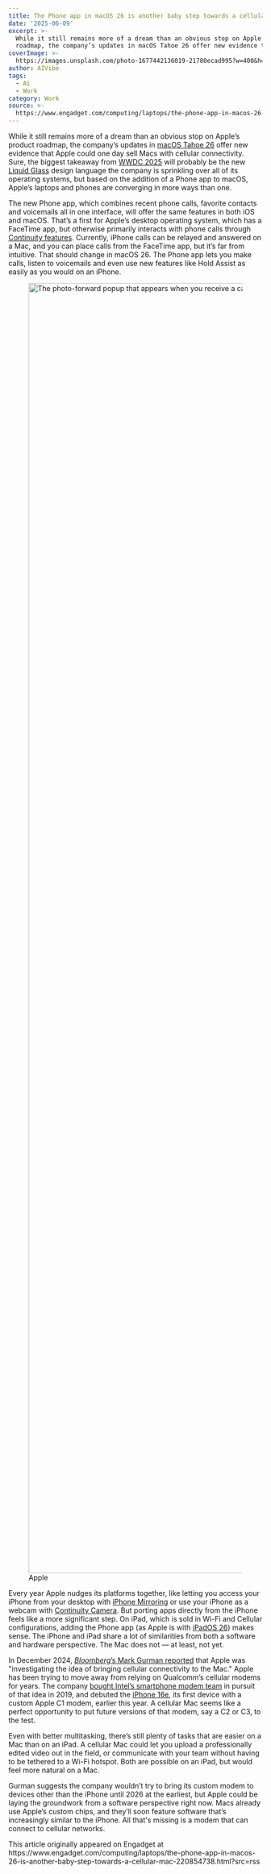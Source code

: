 ```yaml
---
title: The Phone app in macOS 26 is another baby step towards a cellular Mac
date: '2025-06-09'
excerpt: >-
  While it still remains more of a dream than an obvious stop on Apple’s product
  roadmap, the company’s updates in macOS Tahoe 26 offer new evidence tha...
coverImage: >-
  https://images.unsplash.com/photo-1677442136019-21780ecad995?w=400&h=200&fit=crop&auto=format
author: AIVibe
tags:
  - Ai
  - Work
category: Work
source: >-
  https://www.engadget.com/computing/laptops/the-phone-app-in-macos-26-is-another-baby-step-towards-a-cellular-mac-220854738.html?src=rss
---
```

<p>While it still remains more of a dream than an obvious stop on Apple’s product roadmap, the company’s updates in <a data-i13n="cpos:1;pos:1" href="https://www.engadget.com/computing/macos-tahoe-26-will-bring-apples-new-liquid-glass-ui-to-your-desktop-174149070.html">macOS Tahoe 26</a> offer new evidence that Apple could one day sell Macs with cellular connectivity. Sure, the biggest takeaway from <a data-i13n="cpos:2;pos:1" href="https://www.engadget.com/big-tech/wwdc-2025-everything-apple-announced-including-ios-26-liquid-glass-design-and-more-171718030.html">WWDC 2025</a> will probably be the new <a data-i13n="cpos:3;pos:1" href="https://www.engadget.com/mobile/smartphones/apples-new-liquid-glass-design-is-its-biggest-visual-update-in-years-172158766.html">Liquid Glass</a> design language the company is sprinkling over all of its operating systems, but based on the addition of a Phone app to macOS, Apple’s laptops and phones are converging in more ways than one.</p>
<p>The new Phone app, which combines recent phone calls, favorite contacts and voicemails all in one interface, will offer the same features in both iOS and macOS. That’s a first for Apple’s desktop operating system, which has a FaceTime app, but otherwise primarily interacts with phone calls through <a data-i13n="elm:affiliate_link;sellerN:Apple;elmt:;cpos:4;pos:1" href="https://shopping.yahoo.com/rdlw?merchantId=4130e2f0-a14f-4c5e-bdab-cd52ac7d8e79&amp;siteId=us-engadget&amp;pageId=1p-autolink&amp;contentUuid=faf01c3d-ff88-474c-b1a8-2ba5debed141&amp;featureId=text-link&amp;merchantName=Apple&amp;linkText=Continuity+features&amp;custData=eyJzb3VyY2VOYW1lIjoiV2ViLURlc2t0b3AtVmVyaXpvbiIsImxhbmRpbmdVcmwiOiJodHRwczovL3d3dy5hcHBsZS5jb20vbWFjb3MvY29udGludWl0eS8iLCJjb250ZW50VXVpZCI6ImZhZjAxYzNkLWZmODgtNDc0Yy1iMWE4LTJiYTVkZWJlZDE0MSIsIm9yaWdpbmFsVXJsIjoiaHR0cHM6Ly93d3cuYXBwbGUuY29tL21hY29zL2NvbnRpbnVpdHkvIn0&amp;signature=AQAAAbz-ldfPquE7Jx7WQfETC1dJk6O7H6CkTZZzy1JNHIiV&amp;gcReferrer=https%3A%2F%2Fwww.apple.com%2Fmacos%2Fcontinuity%2F" class="rapid-with-clickid" data-original-link="https://www.apple.com/macos/continuity/">Continuity features</a>. Currently, iPhone calls can be relayed and answered on a Mac, and you can place calls from the FaceTime app, but it’s far from intuitive. That should change in macOS 26. The Phone app lets you make calls, listen to voicemails and even use new features like Hold Assist as easily as you would on an iPhone.</p>
<span id="end-legacy-contents"></span><figure><img src="https://s.yimg.com/os/creatr-uploaded-images/2025-06/0be34e40-457d-11f0-92ff-74b309e38cb4" data-crop-orig-src="https://s.yimg.com/os/creatr-uploaded-images/2025-06/0be34e40-457d-11f0-92ff-74b309e38cb4" style="height:2560px;width:3840px;" alt="The photo-forward popup that appears when you receive a call on your Mac running macOS 26." data-uuid="50003d30-f658-3f65-b3a9-76188a9a048f"><figcaption></figcaption><div class="photo-credit">Apple</div></figure>
<p>Every year Apple nudges its platforms together, like letting you access your iPhone from your desktop with <a data-i13n="cpos:5;pos:1" href="https://www.engadget.com/mobile/smartphones/how-to-mirror-your-iphone-on-macos-sequoia-130003743.html">iPhone Mirroring</a> or use your iPhone as a webcam with <a data-i13n="cpos:6;pos:1" href="https://www.engadget.com/mobile/smartphones/how-to-use-your-iphone-as-a-webcam-with-your-mac-164248242.html">Continuity Camera</a>. But porting apps directly from the iPhone feels like a more significant step. On iPad, which is sold in Wi-Fi and Cellular configurations, adding the Phone app (as Apple is with <a data-i13n="cpos:7;pos:1" href="https://www.engadget.com/mobile/tablets/ipados-26-makes-apples-tablets-more-like-macs-174904597.html">iPadOS 26</a>) makes sense. The iPhone and iPad share a lot of similarities from both a software and hardware perspective. The Mac does not — at least, not yet.</p>
<p>In December 2024, <a data-i13n="cpos:8;pos:1" href="https://www.bloomberg.com/news/articles/2024-12-06/apple-s-modem-chips-pave-way-for-slimmer-iphone-cellular-macs-and-headsets?embedded-checkout=true"><em>Bloomberg</em>’s Mark Gurman reported</a> that Apple was "investigating the idea of bringing cellular connectivity to the Mac." Apple has been trying to move away from relying on Qualcomm’s cellular modems for years. The company <a data-i13n="cpos:9;pos:1" href="https://www.engadget.com/2019-07-25-apple-buys-intel-smartphone-modem-business.html">bought Intel’s smartphone modem team</a> in pursuit of that idea in 2019, and debuted the <a data-i13n="cpos:10;pos:1" href="https://www.engadget.com/mobile/smartphones/apple-announces-the-iphone-16e-with-apple-intelligence-for-599-161435140.html">iPhone 16e</a>, its first device with a custom Apple C1 modem, earlier this year. A cellular Mac seems like a perfect opportunity to put future versions of that modem, say a C2 or C3, to the test.</p>
<p>Even with better multitasking, there’s still plenty of tasks that are easier on a Mac than on an iPad. A cellular Mac could let you upload a professionally edited video out in the field, or communicate with your team without having to be tethered to a Wi-Fi hotspot. Both are possible on an iPad, but would feel more natural on a Mac.</p>
<p>Gurman suggests the company wouldn’t try to bring its custom modem to devices other than the iPhone until 2026 at the earliest, but Apple could be laying the groundwork from a software perspective right now. Macs already use Apple’s custom chips, and they’ll soon feature software that’s increasingly similar to the iPhone. All that's missing is a modem that can connect to cellular networks.</p>This article originally appeared on Engadget at https://www.engadget.com/computing/laptops/the-phone-app-in-macos-26-is-another-baby-step-towards-a-cellular-mac-220854738.html?src=rss
